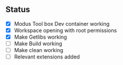 ## Status
- [x] Modus Tool box Dev container working
- [x] Workspace opening with root permissions
- [x] Make Getlibs working
- [ ] Make Build working
- [ ] Make clean working
- [ ] Relevant extensions added